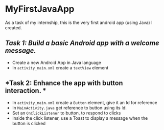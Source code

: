# MyFirstJavaApp
  As a task of my internship, this is the very first android app (using Java) I created.

## *Task 1: Build a basic Android app with a welcome message.*
  - Create a new Android App in Java language
  - In `activity_main.xml` create a `textView` element

## *Task 2: Enhance the app with button interaction. *
  - In `activity_main.xml` create a `Button` element, give it an Id for reference
  - In `MainActivity.java` get reference to button using its Id.
  - Set an  `OnClickListener` to button, to respond to clicks
  - Inside the click listener, use a Toast to display a message when the button is clicked
